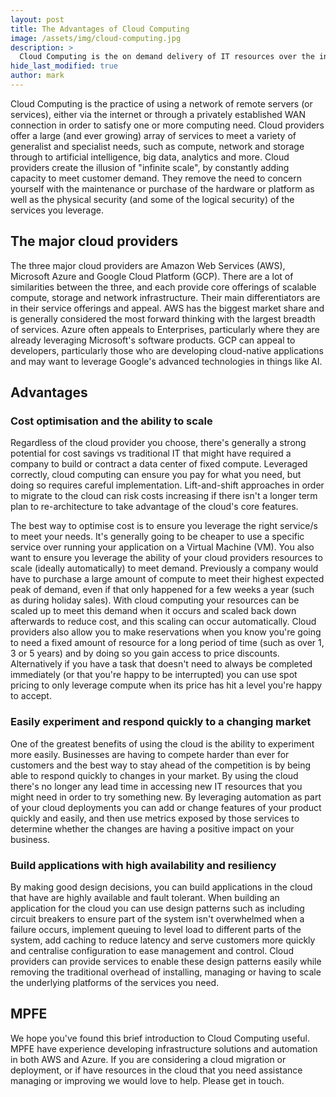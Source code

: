 ```yaml
---
layout: post
title: The Advantages of Cloud Computing
image: /assets/img/cloud-computing.jpg
description: >
  Cloud Computing is the on demand delivery of IT resources over the internet via pay-as-you-go pricing. This post explains why Cloud Computing has become so ubiquitous over the last decade and some of the advantages of choosing it to fulfill part (or even all) of your IT needs.
hide_last_modified: true
author: mark
---
```

Cloud Computing is the practice of using a network of remote servers (or services), either via the internet or through a privately established WAN connection in order to satisfy one or more computing need. Cloud providers offer a large (and ever growing) array of services to meet a variety of generalist and specialist needs, such as compute, network and storage through to artificial intelligence, big data, analytics and more. Cloud providers create the illusion of "infinite scale", by constantly adding capacity to meet customer demand. They remove the need to concern yourself with the maintenance or purchase of the hardware or platform as well as the physical security (and some of the logical security) of the services you leverage.

## The major cloud providers

The three major cloud providers are Amazon Web Services (AWS), Microsoft Azure and Google Cloud Platform (GCP). There are a lot of similarities between the three, and each provide core offerings of scalable compute, storage and network infrastructure. Their main differentiators are in their service offerings and appeal. AWS has the biggest market share and is generally considered the most forward thinking with the largest breadth of services. Azure often appeals to Enterprises, particularly where they are already leveraging Microsoft's software products. GCP can appeal to developers, particularly those who are developing cloud-native applications and may want to leverage Google's advanced technologies in things like AI.

## Advantages

### Cost optimisation and the ability to scale

Regardless of the cloud provider you choose, there's generally a strong potential for cost savings vs traditional IT that might have required a company to build or contract a data center of fixed compute. Leveraged correctly, cloud computing can ensure you pay for what you need, but doing so requires careful implementation. Lift-and-shift approaches in order to migrate to the cloud can risk costs increasing if there isn't a longer term plan to re-architecture to take advantage of the cloud's core features.

The best way to optimise cost is to ensure you leverage the right service/s to meet your needs. It's generally going to be cheaper to use a specific service over running your application on a Virtual Machine (VM). You also want to ensure you leverage the ability of your cloud providers resources to scale (ideally automatically) to meet demand. Previously a company would have to purchase a large amount of compute to meet their highest expected peak of demand, even if that only happened for a few weeks a year (such as during holiday sales). With cloud computing your resources can be scaled up to meet this demand when it occurs and scaled back down afterwards to reduce cost, and this scaling can occur automatically. Cloud providers also allow you to make reservations when you know you're going to need a fixed amount of resource for a long period of time (such as over 1, 3 or 5 years) and by doing so you gain access to price discounts. Alternatively if you have a task that doesn't need to always be completed immediately (or that you're happy to be interrupted) you can use spot pricing to only leverage compute when its price has hit a level you're happy to accept.

### Easily experiment and respond quickly to a changing market

One of the greatest benefits of using the cloud is the ability to experiment more easily. Businesses are having to compete harder than ever for customers and the best way to stay ahead of the competition is by being able to respond quickly to changes in your market. By using the cloud there's no longer any lead time in accessing new IT resources that you might need in order to try something new. By leveraging automation as part of your cloud deployments you can add or change features of your product quickly and easily, and then use metrics exposed by those services to determine whether the changes are having a positive impact on your business.

### Build applications with high availability and resiliency

By making good design decisions, you can build applications in the cloud that have are highly available and fault tolerant. When building an application for the cloud you can use design patterns such as including circuit breakers to ensure part of the system isn't overwhelmed when a failure occurs, implement queuing to level load to different parts of the system, add caching to reduce latency and serve customers more quickly and centralise configuration to ease management and control. Cloud providers can provide services to enable these design patterns easily while removing the traditional overhead of installing, managing or having to scale the underlying platforms of the services you need. 

## MPFE

We hope you've found this brief introduction to Cloud Computing useful. MPFE have experience developing infrastructure solutions and automation in both AWS and Azure. If you are considering a cloud migration or deployment, or if have resources in the cloud that you need assistance managing or improving we would love to help. Please get in touch.
